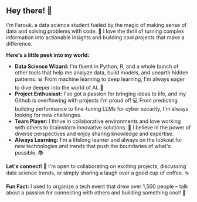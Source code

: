 ## Hey there! 👋 

I'm Farouk, a data science student fueled by the magic of making sense of data and solving problems with code. 🧠  I love the thrill of turning complex information into actionable insights and building cool projects that make a difference. 

**Here's a little peek into my world:**

* **Data Science Wizard:** I'm fluent in Python, R, and a whole bunch of other tools that help me analyze data, build models, and unearth hidden patterns. 📊  From machine learning to deep learning, I'm always eager to dive deeper into the world of AI. 🤖
* **Project Enthusiast:**  I've got a passion for bringing ideas to life, and my Github is overflowing with projects I'm proud of! 💻  From predicting building performance to fine-tuning LLMs for cyber security, I'm always looking for new challenges. 
* **Team Player:** I thrive in collaborative environments and love working with others to brainstorm innovative solutions. 💪 I believe in the power of diverse perspectives and enjoy sharing knowledge and expertise. 
* **Always Learning:** I'm a lifelong learner and always on the lookout for new technologies and trends that push the boundaries of what's possible. 📚 

**Let's connect!** 🤝  I'm open to collaborating on exciting projects, discussing data science trends, or simply sharing a laugh over a good cup of coffee. ☕

**Fun Fact:**  I used to organize a tech event that drew over 1,500 people –  talk about a passion for connecting with others and building something cool!  🚀 
